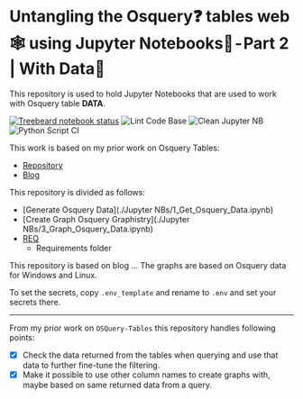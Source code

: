 # Untangling the Osquery❓ tables web🕸 using Jupyter Notebooks📓 - Part 2 | With Data📜
This repository is used to hold Jupyter Notebooks that are used to work with Osquery table **DATA**.  

[![Treebeard notebook status](https://api.treebeard.io/sevickson/Jupyter_NBs/master/buildbadge)](https://treebeard.io/admin/sevickson/Jupyter_NBs/master "Latest notebook run")
![Lint Code Base](https://github.com/sevickson/Osquery_Data_Graph/workflows/Lint%20Code%20Base/badge.svg)
![Clean Jupyter NB](https://github.com/sevickson/Osquery_Data_Graph/workflows/Clean%20Jupyter%20NB/badge.svg)
![Python Script CI](https://github.com/sevickson/Osquery_Data_Graph/workflows/Python%20Script%20CI/badge.svg)

This work is based on my prior work on Osquery Tables:
- [Repository](https://github.com/sevickson/osquery_tables_graph)
- [Blog](https://medium.com/@sevickson/untangling-the-osquery-tables-web-using-jupyter-notebooks-7c979c03f42d)

This repository is divided as follows:
- [Generate Osquery Data](./Jupyter NBs/1_Get_Osquery_Data.ipynb)
- [Create Graph Osquery Graphistry](./Jupyter NBs/3_Graph_Osquery_Data.ipynb)
- [REQ](REQ)
  - Requirements folder

This repository is based on blog ...
The graphs are based on Osquery data for Windows and Linux.

To set the secrets, copy `.env_template` and rename to `.env` and set your secrets there.

------------------------

From my prior work on `OSQuery-Tables` this repository handles following points:
- [X] Check the data returned from the tables when querying and use that data to further fine-tune the filtering.
- [X] Make it possible to use other column names to create graphs with, maybe based on same returned data from a query.
